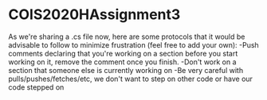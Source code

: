 # COIS2020HAssignment3
As we're sharing a .cs file now, here are some protocols that it would be advisable to follow to minimize frustration (feel free to add your own):
-Push comments declaring that you're working on a section before you start working on it, remove the comment once you finish.
-Don't work on a section that someone else is currently working on
-Be very careful with pulls/pushes/fetches/etc, we don't want to step on other code or have our code stepped on
